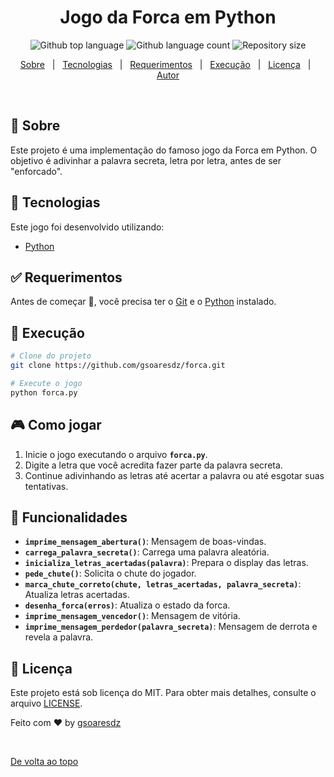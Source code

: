 <h1 align="center">Jogo da Forca em Python</h1>

<p align="center">
  <img alt="Github top language" src="https://img.shields.io/github/languages/top/gsoaresdz/forca?color=56BEB8">
  <img alt="Github language count" src="https://img.shields.io/github/languages/gsoaresdz/forca/jogo-da-forca?color=56BEB8">
  <img alt="Repository size" src="https://img.shields.io/github/repo-size/gsoaresdz/forca?color=56BEB8">
</p>

<p align="center">
  <a href="#dart-sobre">Sobre</a> &#xa0; | &#xa0;
  <a href="#rocket-tecnologias">Tecnologias</a> &#xa0; | &#xa0;
  <a href="#white_check_mark-requerimentos">Requerimentos</a> &#xa0; | &#xa0;
  <a href="#checkered_flag-execução">Execução</a> &#xa0; | &#xa0;
  <a href="#memo-licença">Licença</a> &#xa0; | &#xa0;
  <a href="https://github.com/seuusuario" target="_blank">Autor</a>
</p>

<br>

## :dart: Sobre

Este projeto é uma implementação do famoso jogo da Forca em Python. O objetivo é adivinhar a palavra secreta, letra por letra, antes de ser "enforcado".

## :rocket: Tecnologias

Este jogo foi desenvolvido utilizando:

- [Python](https://www.python.org/)

## :white_check_mark: Requerimentos

Antes de começar :checkered_flag:, você precisa ter o [Git](https://git-scm.com) e o [Python](https://www.python.org/) instalado.

## :checkered_flag: Execução

```bash
# Clone do projeto
git clone https://github.com/gsoaresdz/forca.git

# Execute o jogo
python forca.py
```

## **:video_game: Como jogar**

1. Inicie o jogo executando o arquivo **`forca.py`**.
2. Digite a letra que você acredita fazer parte da palavra secreta.
3. Continue adivinhando as letras até acertar a palavra ou até esgotar suas tentativas.

## **:memo: Funcionalidades**

- **`imprime_mensagem_abertura()`**: Mensagem de boas-vindas.
- **`carrega_palavra_secreta()`**: Carrega uma palavra aleatória.
- **`inicializa_letras_acertadas(palavra)`**: Prepara o display das letras.
- **`pede_chute()`**: Solicita o chute do jogador.
- **`marca_chute_correto(chute, letras_acertadas, palavra_secreta)`**: Atualiza letras acertadas.
- **`desenha_forca(erros)`**: Atualiza o estado da forca.
- **`imprime_mensagem_vencedor()`**: Mensagem de vitória.
- **`imprime_mensagem_perdedor(palavra_secreta)`**: Mensagem de derrota e revela a palavra.

## :memo: Licença

Este projeto está sob licença do MIT. Para obter mais detalhes, consulte o arquivo [LICENSE](LICENSE).

Feito com :heart: by <a href="https://github.com/gsoaresdz" target="_blank">gsoaresdz</a>

&#xa0;

<a href="#top">De volta ao topo</a>


